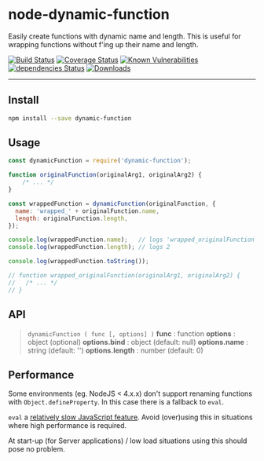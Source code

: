 # node-dynamic-function

Easily create functions with dynamic name and length. This is useful for wrapping functions without f'ing up their name and length.

[![Build Status](https://travis-ci.org/Moeriki/node-dynamic-function.svg?branch=master)](https://travis-ci.org/Moeriki/node-dynamic-function) [![Coverage Status](https://coveralls.io/repos/github/Moeriki/node-dynamic-function/badge.svg?branch=master)](https://coveralls.io/github/Moeriki/node-dynamic-function?branch=master) [![Known Vulnerabilities](https://snyk.io/test/github/moeriki/node-dynamic-function/badge.svg)](https://snyk.io/test/github/moeriki/node-dynamic-function) [![dependencies Status](https://david-dm.org/moeriki/node-dynamic-function/status.svg)](https://david-dm.org/moeriki/node-dynamic-function) [![Downloads](http://img.shields.io/npm/dm/dynamic-function.svg?style=flat)](https://www.npmjs.org/package/dynamic-function)

---

## Install

```sh
npm install --save dynamic-function
```

## Usage

```javascript
const dynamicFunction = require('dynamic-function');

function originalFunction(originalArg1, originalArg2) {
    /* ... */
}

const wrappedFunction = dynamicFunction(originalFunction, {
  name: 'wrapped_' + originalFunction.name,
  length: originalFunction.length,
});

console.log(wrappedFunction.name);   // logs 'wrapped_originalFunction'
console.log(wrappedFunction.length); // logs 2

console.log(wrappedFunction.toString());

// function wrapped_originalFunction(originalArg1, originalArg2) {
//   /* ... */
// }
```

## API

> `dynamicFunction ( func [, options] )`
> **func** : function
> **options** : object (optional)
> **options.bind** : object (default: null)
> **options.name** : string (default: '')
> **options.length** : number (default: 0)

## Performance

Some environments (eg. NodeJS < 4.x.x) don't support renaming functions with `Object.defineProperty`. In this case there is a fallback to `eval`.

`eval` a [relatively slow JavaScript feature](https://developer.mozilla.org/en-US/docs/Web/JavaScript/Reference/Global_Objects/eval). Avoid (over)using this in situations where high performance is required.

At start-up (for Server applications) / low load situations using this should pose no problem.
